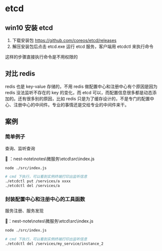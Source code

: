 # etcd

## win10 安装 etcd

1. 下载安装包 https://github.com/coreos/etcd/releases
2. 解压安装包后点击 etcd.exe 运行 etcd 服务，客户端用 etcdctl 来执行命令

这样的步骤直接执行命令是不用权限的

## 对比 redis

redis 也是 key-value 存储的，不用 redis 做配置中心和注册中心有个原因是因为 redis 没法监听不存在的 key 的变化，而 etcd 可以，而配置信息很多都是动态添加的。还有很多别的原因，比如 redis 只是为了缓存设计的，不是专门的配置中心、注册中心的中间件。专业的事情还是交给专业的中间件来干。

## 案例

### 简单例子

查询、监听查询

🌰 ：nest-note\notes\微服务\etcd\src\index.js

```sh
node ./src/index.js

# cmd 下执行，可以看到实例终端打印出监听信息
./etcdctl put /services/a xxxx
./etcdctl del /services/a
```

### 封装配置中心和注册中心的工具函数

服务注册、服务发现

🌰：nest-note\notes\微服务\etcd\src\index.js

```sh
node ./src/index.js

# cmd 下执行，可以看到实例终端打印出监听信息
./etcdctl del /services/my_service/instance_2
```
